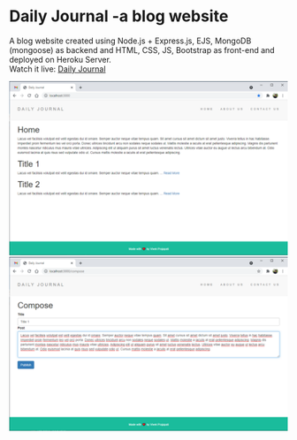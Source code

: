 # Daily Journal -a blog website
A blog website created using Node.js + Express.js, EJS, MongoDB (mongoose) as backend and HTML, CSS, JS, Bootstrap as front-end and deployed on Heroku Server.  
Watch it live: [Daily Journal](https://blooming-shelf-05625.herokuapp.com/)  
    
  ![screenshot](/journal-home.png?raw=true)
  ![screenshot](/journal-compose.png?raw=true)
